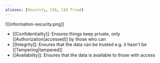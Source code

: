 ```yaml
---
aliases: [Security, CIA, CIA Triad]
---
```


![[information-security.png]]

- [[Confidentiality]]: Ensures things keep private, only [[Authorization|accessed]] by those who can
- [[Integrity]]: Ensures that the data can be trusted e.g. it hasn't be [[Tampering|tampered]]
- [[Availability]]: Ensures that the data is available to those with access